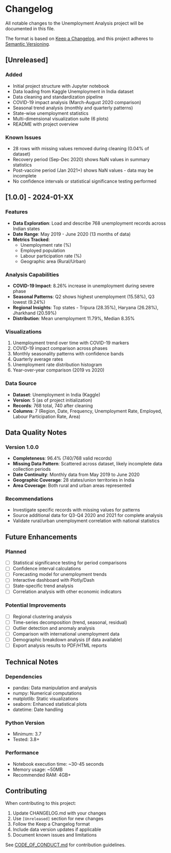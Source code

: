 # Changelog

All notable changes to the Unemployment Analysis project will be documented in this file.

The format is based on [Keep a Changelog](https://keepachangelog.com/en/1.0.0/), and this project adheres to [Semantic Versioning](https://semver.org/spec/v2.0.0.html).

## [Unreleased]

### Added
- Initial project structure with Jupyter notebook
- Data loading from Kaggle Unemployment in India dataset
- Data cleaning and standardization pipeline
- COVID-19 impact analysis (March-August 2020 comparison)
- Seasonal trend analysis (monthly and quarterly patterns)
- State-wise unemployment statistics
- Multi-dimensional visualization suite (6 plots)
- README with project overview

### Known Issues
- 28 rows with missing values removed during cleaning (0.04% of dataset)
- Recovery period (Sep-Dec 2020) shows NaN values in summary statistics
- Post-vaccine period (Jan 2021+) shows NaN values - data may be incomplete
- No confidence intervals or statistical significance testing performed

## [1.0.0] - 2024-01-XX

### Features
- **Data Exploration**: Load and describe 768 unemployment records across Indian states
- **Date Range**: May 2019 - June 2020 (13 months of data)
- **Metrics Tracked**:
  - Unemployment rate (%)
  - Employed population
  - Labour participation rate (%)
  - Geographic area (Rural/Urban)
  
### Analysis Capabilities
- **COVID-19 Impact**: 8.26% increase in unemployment during severe phase
- **Seasonal Patterns**: Q2 shows highest unemployment (15.58%), Q3 lowest (9.24%)
- **Regional Insights**: Top states - Tripura (28.35%), Haryana (26.28%), Jharkhand (20.59%)
- **Distribution**: Mean unemployment 11.79%, Median 8.35%

### Visualizations
1. Unemployment trend over time with COVID-19 markers
2. COVID-19 impact comparison across phases
3. Monthly seasonality patterns with confidence bands
4. Quarterly average rates
5. Unemployment rate distribution histogram
6. Year-over-year comparison (2019 vs 2020)

### Data Source
- **Dataset**: Unemployment in India (Kaggle)
- **Version**: 5 (as of project initialization)
- **Records**: 768 total, 740 after cleaning
- **Columns**: 7 (Region, Date, Frequency, Unemployment Rate, Employed, Labour Participation Rate, Area)

## Data Quality Notes

### Version 1.0.0
- **Completeness**: 96.4% (740/768 valid records)
- **Missing Data Pattern**: Scattered across dataset, likely incomplete data collection periods
- **Date Continuity**: Monthly data from May 2019 to June 2020
- **Geographic Coverage**: 28 states/union territories in India
- **Area Coverage**: Both rural and urban areas represented

### Recommendations
- Investigate specific records with missing values for patterns
- Source additional data for Q3-Q4 2020 and 2021 for complete analysis
- Validate rural/urban unemployment correlation with national statistics

## Future Enhancements

### Planned
- [ ] Statistical significance testing for period comparisons
- [ ] Confidence interval calculations
- [ ] Forecasting model for unemployment trends
- [ ] Interactive dashboard with Plotly/Dash
- [ ] State-specific trend analysis
- [ ] Correlation analysis with other economic indicators

### Potential Improvements
- [ ] Regional clustering analysis
- [ ] Time-series decomposition (trend, seasonal, residual)
- [ ] Outlier detection and anomaly analysis
- [ ] Comparison with international unemployment data
- [ ] Demographic breakdown analysis (if data available)
- [ ] Export analysis results to PDF/HTML reports

## Technical Notes

### Dependencies
- pandas: Data manipulation and analysis
- numpy: Numerical computations
- matplotlib: Static visualizations
- seaborn: Enhanced statistical plots
- datetime: Date handling

### Python Version
- Minimum: 3.7
- Tested: 3.8+

### Performance
- Notebook execution time: ~30-45 seconds
- Memory usage: ~50MB
- Recommended RAM: 4GB+

## Contributing

When contributing to this project:
1. Update CHANGELOG.md with your changes
2. Use `[Unreleased]` section for new changes
3. Follow the Keep a Changelog format
4. Include data version updates if applicable
5. Document known issues and limitations

See [CODE_OF_CONDUCT.md](CODE_OF_CONDUCT.md) for contribution guidelines.

